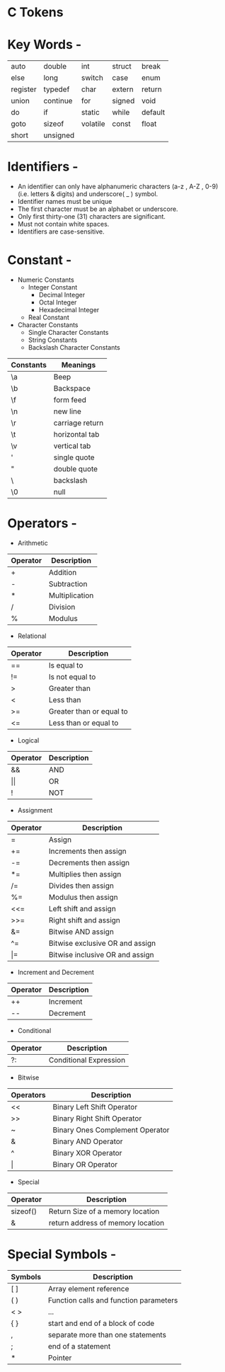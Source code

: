# C Tokens

# Key Words -

||||||
|-|-|-|-|-|
| auto     | double   | int      | struct | break   |
| else     | long     | switch   | case   | enum    |
| register | typedef  | char     | extern | return  |
| union    | continue | for      | signed | void    |
| do       | if       | static   | while  | default |
| goto     | sizeof   | volatile | const  | float   |
| short    | unsigned |          |        |         |

# Identifiers -
* An identifier can only have alphanumeric characters (a-z , A-Z , 0-9) (i.e. letters & digits) and underscore( _ ) symbol.
* Identifier names must be unique
* The first character must be an alphabet or underscore.
* Only first thirty-one (31) characters are significant.
* Must not contain white spaces.
* Identifiers are case-sensitive.

# Constant -
* Numeric Constants
    * Integer Constant 
        * Decimal Integer
        * Octal Integer
        * Hexadecimal Integer
    * Real Constant 
* Character Constants
    * Single Character Constants 
    * String Constants 
    * Backslash Character Constants 

| Constants | Meanings        |
|-----------|-----------------|
| \a        | Beep            |
| \b        | Backspace       |
| \f        | form feed       |
| \n        | new line        |
| \r        | carriage return |
| \t        | horizontal tab  |
| \v        | vertical tab    |
| \'        | single quote    |
| \"        | double quote    |
| \\        | backslash       |
| \0        | null            |

# Operators -
* Arithmetic

| Operator | Description     |
|----------|-----------------|
| +        |  Addition       |
| -        |  Subtraction    |
| *        |  Multiplication |
| /        |  Division       |
| %        |  Modulus        |

* Relational

| Operator | Description              |
|----------|--------------------------|
| ==       | Is equal to              |
| !=       | Is not equal to          |
| >        | Greater than             |
| <        | Less than                |
| >=       | Greater than or equal to |
| <=       | Less than or equal to    |

* Logical

| Operator | Description |
|----------|-------------|
| &&       | AND         |
| \|\|     | OR          |
| !        | NOT         |

* Assignment

| Operator | Description                     |
|----------|---------------------------------|
| =        | Assign                          |
| +=       | Increments then assign          |
| -=       | Decrements then assign          |
| *=       | Multiplies then assign          |
| /=       | Divides then assign             |
| %=       | Modulus then assign             |
| <<=      | Left shift and assign           |
| >>=      | Right shift and assign          |
| &=       | Bitwise AND assign              |
| ^=       | Bitwise exclusive OR and assign |
| \|=       | Bitwise inclusive OR and assign |

* Increment and Decrement

| Operator  | Description     |
|-----------|-----------------|
| ++        |  Increment      |
| --        |  Decrement      |

* Conditional

| Operator | Description            |
|----------|------------------------|
| ?:       | Conditional Expression |

* Bitwise

| Operators | Description                     |
|-----------|---------------------------------|
| <<        | Binary Left Shift Operator      |
| >>        | Binary Right Shift Operator     |
| ~         | Binary Ones Complement Operator |
| &         | Binary AND Operator             |
| ^         | Binary XOR Operator             |
| \|         | Binary OR Operator              |

* Special 

| Operator | Description                       |
|----------|-----------------------------------|
| sizeof() | Return Size of a memory location  |
| &        | return address of memory location |

# Special Symbols -

| Symbols | Description                            |
|---------|----------------------------------------|
| [ ]     | Array element reference                |
| ( )     | Function calls and function parameters |
| < >     | ...                                    |
| { }     | start and end of a block of code       |
| ,       | separate more than one statements      |
| ;       | end of a statement                     |
| *       | Pointer                                |